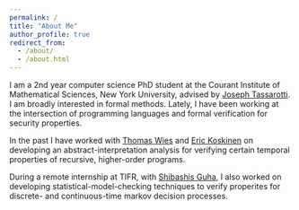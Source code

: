 ```yaml
---
permalink: /
title: "About Me"
author_profile: true
redirect_from: 
  - /about/
  - /about.html
---
```


I am a 2nd year computer science PhD student at the Courant Institute of Mathematical Sciences, New York University, advised by [Joseph Tassarotti](https://cs.nyu.edu/~jt4767/). I am broadly interested in formal methods. Lately, I have been working at the intersection of programming languages and formal verification for security properties.

In the past I have worked with [Thomas Wies](https://cs.nyu.edu/~wies/) and [Eric Koskinen](https://www.erickoskinen.com/#/) on developing an abstract-interpretation analysis for verifying certain temporal properties of recursive, higher-order programs.

During a remote internship at TIFR, with [Shibashis Guha](https://www.tifr.res.in/shibashis.guha/), I also worked on developing statistical-model-checking techniques to verify properites for discrete- and continuous-time markov decision processes.